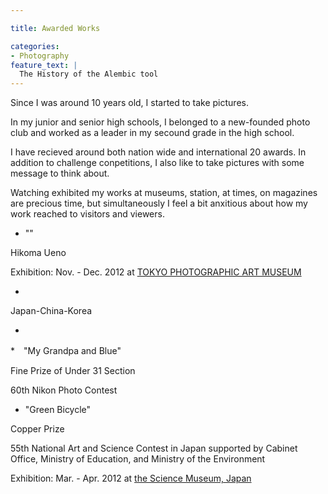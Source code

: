 ```yaml
---

title: Awarded Works

categories:
- Photography
feature_text: |
  The History of the Alembic tool
---
```


Since I was around 10 years old, I started to take pictures.

In my junior and senior high schools, I belonged to a new-founded photo club and worked as a leader in my secound grade in the high school.

I have recieved around both nation wide and international 20 awards. In addition to challenge conpetitions, I also like to take pictures with some message to think about. 

Watching exhibited my works at museums, station, at times, on magazines are precious time, but simultaneously I feel a bit anxitious about how my work reached to visitors and viewers. 

<!-- more -->
* ""

Hikoma Ueno

Exhibition: Nov. - Dec. 2012 at [TOKYO PHOTOGRAPHIC ART MUSEUM](https://topmuseum.jp/e/contents/index.html)

*

Japan-China-Korea

*

*　"My Grandpa and Blue"

Fine Prize of Under 31 Section 

60th Nikon Photo Contest


* "Green Bicycle"

Copper Prize

55th National Art and Science Contest in Japan supported by Cabinet Office, Ministry of Education, and Ministry of the Environment

Exhibition: Mar. - Apr. 2012 at [the Science Museum, Japan](https://www.jsf.or.jp/en/)

